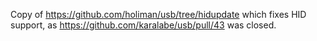 Copy of https://github.com/holiman/usb/tree/hidupdate which fixes HID support,
as https://github.com/karalabe/usb/pull/43 was closed.
